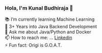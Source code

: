 ### Hola, I'm Kunal Budhiraja 👋



 📚 I’m currently learning Machine Learning<br />
 🌱 3+ Years into Java Backend Development<br />
 💬 Ask me about Java/Python and Docker<br />
 📫 How to reach me: ... [Linkedin](https://www.linkedin.com/in/kunal-budhiraja-994a18136)<br />
 ⚡ Fun fact: Origi is G.O.A.T. 
